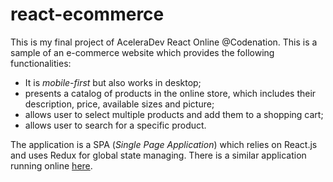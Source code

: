 # react-ecommerce

This is my final project of AceleraDev React Online @Codenation. This is a sample of an e-commerce website which provides the following functionalities:

- It is *mobile-first* but also works in desktop;
- presents a catalog of products in the online store, which includes their description, price, available sizes and picture;
- allows user to select multiple products and add them to a shopping cart;
- allows user to search for a specific product.

The application is a SPA (*Single Page Application*) which relies on React.js and uses Redux for global state managing. There is a similar application running online [here](https://viniciusvinna.netlify.app/react-fashionista).
